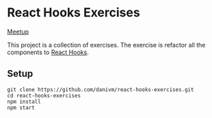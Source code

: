 # React Hooks Exercises

[Meetup](https://www.meetup.com/es-ES/js-coders/events/258865309)

This project is a collection of exercises.
The exercise is refactor all the components to [React Hooks](https://reactjs.org/docs/hooks-intro.html).

## Setup

```
git clone https://github.com/danivm/react-hooks-exercises.git
cd react-hooks-exercises
npm install
npm start
```
